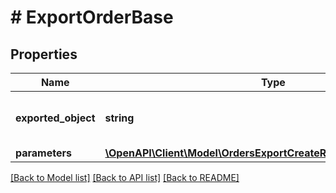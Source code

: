 # # ExportOrderBase

## Properties

Name | Type | Description | Notes
------------ | ------------- | ------------- | -------------
**exported_object** | **string** | The type of object to be exported. | [optional] [default to 'order']
**parameters** | [**\OpenAPI\Client\Model\OrdersExportCreateRequestBodyParameters**](OrdersExportCreateRequestBodyParameters.md) |  | [optional]

[[Back to Model list]](../../README.md#models) [[Back to API list]](../../README.md#endpoints) [[Back to README]](../../README.md)
